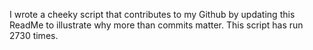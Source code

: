 I wrote a cheeky script that contributes to my Github by updating this ReadMe to illustrate why more than commits matter. This script has run 2730 times.